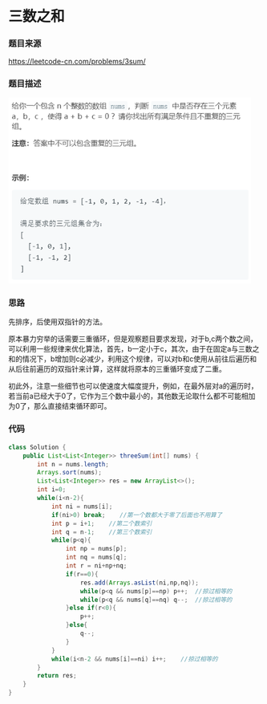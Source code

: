 # 三数之和

### 题目来源

https://leetcode-cn.com/problems/3sum/

### 题目描述

<img src=".\images\三数之和.png" alt="三数之和" style="zoom:80%;" />

### 思路

先排序，后使用双指针的方法。

原本暴力穷举的话需要三重循环，但是观察题目要求发现，对于b,c两个数之间，可以利用一些规律来优化算法，首先，b一定小于c，其次，由于在固定a与三数之和的情况下，b增加则c必减少，利用这个规律，可以对b和c使用从前往后遍历和从后往前遍历的双指针来计算，这样就将原本的三重循环变成了二重。

初此外，注意一些细节也可以使速度大幅度提升，例如，在最外层对a的遍历时，若当前a已经大于0了，它作为三个数中最小的，其他数无论取什么都不可能相加为0了，那么直接结束循环即可。

### 代码

```java
class Solution {
    public List<List<Integer>> threeSum(int[] nums) {
        int n = nums.length;
        Arrays.sort(nums);
        List<List<Integer>> res = new ArrayList<>();
        int i=0;
        while(i<n-2){
            int ni = nums[i];
            if(ni>0) break;    //第一个数都大于零了后面也不用算了
            int p = i+1;    //第二个数索引
            int q = n-1;    //第三个数索引
            while(p<q){
                int np = nums[p];
                int nq = nums[q];
                int r = ni+np+nq;
                if(r==0){
                    res.add(Arrays.asList(ni,np,nq));
                    while(p<q && nums[p]==np) p++;	//掠过相等的
                    while(p<q && nums[q]==nq) q--;	//掠过相等的
                }else if(r<0){
                    p++;
                }else{
                    q--;
                }
            }
            while(i<n-2 && nums[i]==ni) i++;	//掠过相等的
        }
        return res;
    }
}
```




